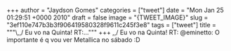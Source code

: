 
+++
author = "Jaydson Gomes"
categories = ["tweet"]
date = "Mon Jan 25 01:29:51 +0000 2010"
draft = false
image = "{TWEET_IMAGE}"
slug = "3ef110e747b3b3f906419580328f9611c245f3e8"
tags = ["tweet"]
title = """&#92;,,/ Eu vo na Quinta! RT:..."""
+++
\,,/ Eu vo na Quinta! RT: @eminetto: O importante é q vou ver Metallica no sábado :D
